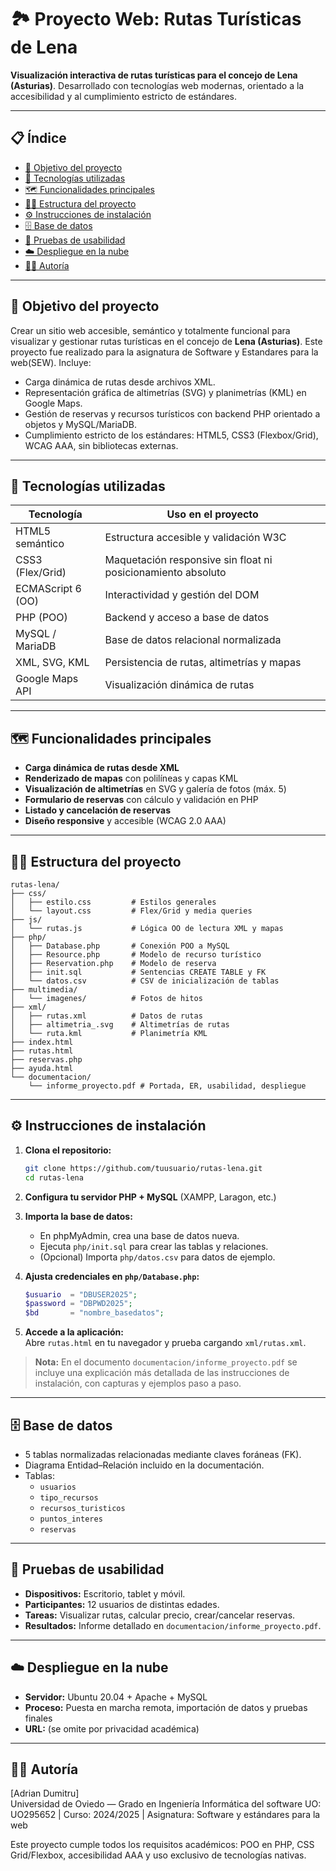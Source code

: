# 🏞️ Proyecto Web: Rutas Turísticas de Lena

**Visualización interactiva de rutas turísticas para el concejo de Lena (Asturias)**. Desarrollado con tecnologías web modernas, orientado a la accesibilidad y al cumplimiento estricto de estándares.

---

## 📋 Índice

- [🎯 Objetivo del proyecto](#-objetivo-del-proyecto)
- [🧩 Tecnologías utilizadas](#-tecnologías-utilizadas)
- [🗺️ Funcionalidades principales](#-funcionalidades-principales)
- [🧑‍💻 Estructura del proyecto](#-estructura-del-proyecto)
- [⚙️ Instrucciones de instalación](#️-instrucciones-de-instalación)
- [🗄️ Base de datos](#️-base-de-datos)
- [🧪 Pruebas de usabilidad](#-pruebas-de-usabilidad)
- [☁️ Despliegue en la nube](#️-despliegue-en-la-nube)
- [👨‍🎓 Autoría](#-autoría)

---

## 🎯 Objetivo del proyecto

Crear un sitio web accesible, semántico y totalmente funcional para visualizar y gestionar rutas turísticas en el concejo de **Lena (Asturias)**. Este proyecto fue realizado para la asignatura de Software y Estandares para la web(SEW). Incluye:

- Carga dinámica de rutas desde archivos XML.
- Representación gráfica de altimetrías (SVG) y planimetrías (KML) en Google Maps.
- Gestión de reservas y recursos turísticos con backend PHP orientado a objetos y MySQL/MariaDB.
- Cumplimiento estricto de los estándares: HTML5, CSS3 (Flexbox/Grid), WCAG AAA, sin bibliotecas externas.

---

## 🧩 Tecnologías utilizadas

| Tecnología        | Uso en el proyecto                                         |
|-------------------|------------------------------------------------------------|
| HTML5 semántico   | Estructura accesible y validación W3C                      |
| CSS3 (Flex/Grid)  | Maquetación responsive sin float ni posicionamiento absoluto|
| ECMAScript 6 (OO) | Interactividad y gestión del DOM                           |
| PHP (POO)         | Backend y acceso a base de datos                           |
| MySQL / MariaDB   | Base de datos relacional normalizada                       |
| XML, SVG, KML     | Persistencia de rutas, altimetrías y mapas                 |
| Google Maps API   | Visualización dinámica de rutas                            |

---

## 🗺️ Funcionalidades principales

- **Carga dinámica de rutas desde XML**
- **Renderizado de mapas** con polilíneas y capas KML
- **Visualización de altimetrías** en SVG y galería de fotos (máx. 5)
- **Formulario de reservas** con cálculo y validación en PHP
- **Listado y cancelación de reservas**
- **Diseño responsive** y accesible (WCAG 2.0 AAA)

---

## 🧑‍💻 Estructura del proyecto

```
rutas-lena/
├── css/
│   ├── estilo.css         # Estilos generales
│   └── layout.css         # Flex/Grid y media queries
├── js/
│   └── rutas.js           # Lógica OO de lectura XML y mapas
├── php/
│   ├── Database.php       # Conexión POO a MySQL
│   ├── Resource.php       # Modelo de recurso turístico
│   ├── Reservation.php    # Modelo de reserva
│   ├── init.sql           # Sentencias CREATE TABLE y FK
│   └── datos.csv          # CSV de inicialización de tablas
├── multimedia/
│   └── imagenes/          # Fotos de hitos
├── xml/
│   ├── rutas.xml          # Datos de rutas
│   ├── altimetria_.svg    # Altimetrías de rutas
│   └── ruta.kml           # Planimetría KML
├── index.html
├── rutas.html
├── reservas.php
├── ayuda.html
└── documentacion/
    └── informe_proyecto.pdf # Portada, ER, usabilidad, despliegue
```

---

## ⚙️ Instrucciones de instalación

1. **Clona el repositorio:**  
   ```bash
   git clone https://github.com/tuusuario/rutas-lena.git
   cd rutas-lena
   ```

2. **Configura tu servidor PHP + MySQL** (XAMPP, Laragon, etc.)

3. **Importa la base de datos:**
   - En phpMyAdmin, crea una base de datos nueva.
   - Ejecuta `php/init.sql` para crear las tablas y relaciones.
   - (Opcional) Importa `php/datos.csv` para datos de ejemplo.

4. **Ajusta credenciales en `php/Database.php`:**
   ```php
   $usuario  = "DBUSER2025";
   $password = "DBPWD2025";
   $bd       = "nombre_basedatos";
   ```

5. **Accede a la aplicación:**  
   Abre `rutas.html` en tu navegador y prueba cargando `xml/rutas.xml`.

> **Nota:** En el documento `documentacion/informe_proyecto.pdf` se incluye una explicación más detallada de las instrucciones de instalación, con capturas y ejemplos paso a paso.

---

## 🗄️ Base de datos

- 5 tablas normalizadas relacionadas mediante claves foráneas (FK).
- Diagrama Entidad–Relación incluido en la documentación.
- Tablas:
  - `usuarios`
  - `tipo_recursos`
  - `recursos_turisticos`
  - `puntos_interes`
  - `reservas`

---

## 🧪 Pruebas de usabilidad

- **Dispositivos:** Escritorio, tablet y móvil.
- **Participantes:** 12 usuarios de distintas edades.
- **Tareas:** Visualizar rutas, calcular precio, crear/cancelar reservas.
- **Resultados:** Informe detallado en `documentacion/informe_proyecto.pdf`.

---

## ☁️ Despliegue en la nube

- **Servidor:** Ubuntu 20.04 + Apache + MySQL
- **Proceso:** Puesta en marcha remota, importación de datos y pruebas finales
- **URL:** (se omite por privacidad académica)

---

## 👨‍🎓 Autoría

[Adrian Dumitru]  
Universidad de Oviedo — Grado en Ingeniería Informática del software 
UO: UO295652 | Curso: 2024/2025 | Asignatura: Software y estándares para la web

Este proyecto cumple todos los requisitos académicos: POO en PHP, CSS Grid/Flexbox, accesibilidad AAA y uso exclusivo de tecnologías nativas.
